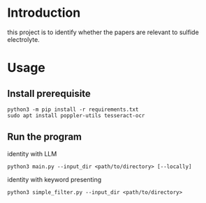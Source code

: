 # Introduction

this project is to identify whether the papers are relevant to sulfide electrolyte.

# Usage

## Install prerequisite

```shell
python3 -m pip install -r requirements.txt
sudo apt install poppler-utils tesseract-ocr
```

## Run the program

identity with LLM

```shell
python3 main.py --input_dir <path/to/directory> [--locally]
```

identity with keyword presenting

```shell
python3 simple_filter.py --input_dir <path/to/directory>
```
